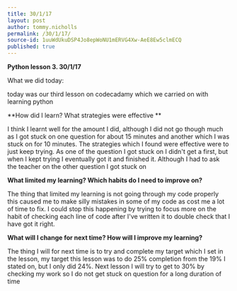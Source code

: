 ```yaml
---
title: 30/1/17
layout: post
author: tommy.nicholls
permalink: /30/1/17/
source-id: 1uuWdUkuDSP4Jo8epWoNU1mERVG4Xw-AeE8Ew5clmECQ
published: true
---
```

**Python lesson 3.  30/1/17**

 What we did today:

 today was our third lesson on codecadamy which we carried on with learning python

**How did I learn? What strategies were effective **

I think I learnt well for the amount I did, although I did not go though much as I got stuck on one question for about 15 minutes and another which I was stuck on for 10 minutes. The strategies which I found were effective were to just keep trying. As one of the question I got stuck on I didn't get a first, but when I kept trying I eventually got it and finished it. Although I had to ask the teacher on the other question I got stuck on

**What limited my learning? Which habits do I need to improve on?**

The thing that limited my learning is not going through my code properly this caused me to make silly mistakes in some of my code as cost me a lot of time to fix. I could stop this happening by trying to focus more on the habit of checking each line of code after I've written it to double check that I have got it right.

**What will I change for next time? How will I improve my learning?**

The thing I will for next time is to try and complete my target which I set in the lesson, my target this lesson was to do 25% completion from the 19% I stated on, but I only did 24%. Next lesson I will try to get to 30% by checking my work so I do not get stuck on question for a long duration of time

